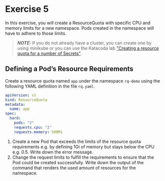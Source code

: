 # Exercise 5

In this exercise, you will create a ResourceQuota with specific CPU and memory limits for a new namespace. Pods created in the namespace will have to adhere to those limits.

> **_NOTE:_** If you do not already have a cluster, you can create one by using minikube or you can use the Katacoda lab ["Creating a resource quota for a number of Secrets"](https://learning.oreilly.com/labs/3-6-ckad-security/9781098104955/).

## Defining a Pod’s Resource Requirements

Create a resource quota named `app` under the namespace `rq-demo` using the following YAML definition in the file `rq.yaml`.

```yaml
apiVersion: v1
kind: ResourceQuota
metadata:
  name: app
spec:
  hard:
    pods: "2"
    requests.cpu: "2"
    requests.memory: 500Mi
```

1. Create a new Pod that exceeds the limits of the resource quota requirements e.g. by defining 1Gi of memory but stays below the CPU e.g. 0.5. Write down the error message.
2. Change the request limits to fulfill the requirements to ensure that the Pod could be created successfully. Write down the output of the command that renders the used amount of resources for the namespace.

